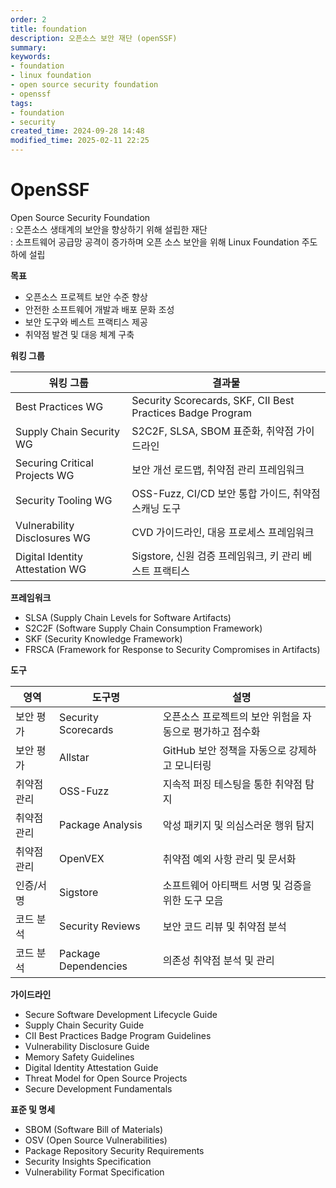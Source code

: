 ```yaml
---
order: 2
title: foundation
description: 오픈소스 보안 재단 (openSSF)
summary:
keywords:
- foundation
- linux foundation
- open source security foundation
- openssf
tags:
- foundation
- security
created_time: 2024-09-28 14:48
modified_time: 2025-02-11 22:25
---
```


# OpenSSF
Open Source Security Foundation  
: 오픈소스 생태계의 보안을 향상하기 위해 설립한 재단  
: 소프트웨어 공급망 공격이 증가하며 오픈 소스 보안을 위해 Linux Foundation 주도하에 설립  

**목표**
- 오픈소스 프로젝트 보안 수준 향상
- 안전한 소프트웨어 개발과 배포 문화 조성
- 보안 도구와 베스트 프랙티스 제공
- 취약점 발견 및 대응 체계 구축


**워킹 그룹**  

워킹 그룹 | 결과물
---|---
Best Practices WG | Security Scorecards, SKF, CII Best Practices Badge Program
Supply Chain Security WG | S2C2F, SLSA, SBOM 표준화, 취약점 가이드라인
Securing Critical Projects WG | 보안 개선 로드맵, 취약점 관리 프레임워크
Security Tooling WG | OSS-Fuzz, CI/CD 보안 통합 가이드, 취약점 스캐닝 도구
Vulnerability Disclosures WG | CVD 가이드라인, 대응 프로세스 프레임워크
Digital Identity Attestation WG | Sigstore, 신원 검증 프레임워크, 키 관리 베스트 프랙티스
 

**프레임워크**
- SLSA (Supply Chain Levels for Software Artifacts)
- S2C2F (Software Supply Chain Consumption Framework)
- SKF (Security Knowledge Framework)
- FRSCA (Framework for Response to Security Compromises in Artifacts)


**도구**

영역 | 도구명 | 설명
---|---|---
보안 평가 | Security Scorecards | 오픈소스 프로젝트의 보안 위험을 자동으로 평가하고 점수화
보안 평가 | Allstar | GitHub 보안 정책을 자동으로 강제하고 모니터링
취약점 관리 | OSS-Fuzz | 지속적 퍼징 테스팅을 통한 취약점 탐지
취약점 관리 | Package Analysis | 악성 패키지 및 의심스러운 행위 탐지
취약점 관리 | OpenVEX | 취약점 예외 사항 관리 및 문서화
인증/서명 | Sigstore | 소프트웨어 아티팩트 서명 및 검증을 위한 도구 모음
코드 분석 | Security Reviews | 보안 코드 리뷰 및 취약점 분석
코드 분석 | Package Dependencies | 의존성 취약점 분석 및 관리


**가이드라인**
- Secure Software Development Lifecycle Guide
- Supply Chain Security Guide
- CII Best Practices Badge Program Guidelines
- Vulnerability Disclosure Guide
- Memory Safety Guidelines
- Digital Identity Attestation Guide
- Threat Model for Open Source Projects
- Secure Development Fundamentals


**표준 및 명세**
- SBOM (Software Bill of Materials)
- OSV (Open Source Vulnerabilities)
- Package Repository Security Requirements
- Security Insights Specification
- Vulnerability Format Specification